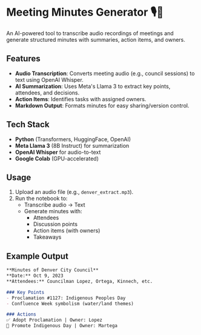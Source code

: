 # Meeting Minutes Generator 🎙️📝

An AI-powered tool to transcribe audio recordings of meetings and generate structured minutes with summaries, action items, and owners.

## Features

- **Audio Transcription**: Converts meeting audio (e.g., council sessions) to text using OpenAI Whisper.
- **AI Summarization**: Uses Meta's Llama 3 to extract key points, attendees, and decisions.
- **Action Items**: Identifies tasks with assigned owners.
- **Markdown Output**: Formats minutes for easy sharing/version control.

## Tech Stack

- **Python** (Transformers, HuggingFace, OpenAI)
- **Meta Llama 3** (8B Instruct) for summarization
- **OpenAI Whisper** for audio-to-text
- **Google Colab** (GPU-accelerated)

## Usage

1. Upload an audio file (e.g., `denver_extract.mp3`).
2. Run the notebook to:
   - Transcribe audio → Text
   - Generate minutes with:
     - Attendees
     - Discussion points
     - Action items (with owners)
     - Takeaways

## Example Output

```markdown
**Minutes of Denver City Council**  
**Date:** Oct 9, 2023  
**Attendees:** Councilman Lopez, Ortega, Kinnech, etc.  

### Key Points  
- Proclamation #1127: Indigenous Peoples Day  
- Confluence Week symbolism (water/land themes)  

### Actions  
✅ Adopt Proclamation | Owner: Lopez  
📢 Promote Indigenous Day | Owner: Martega  
